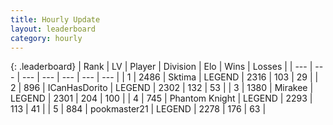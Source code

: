 ```yaml
---
title: Hourly Update
layout: leaderboard
category: hourly
---
```


{: .leaderboard}
| Rank | LV | Player | Division | Elo | Wins | Losses |
| --- | --- | --- | --- | --- | --- | --- |
| <span data-change="0">1</span> | 2486 | <span title="ID: 353063">Sktima</span> | LEGEND | <span data-change="1">2316</span> | <span data-change="3">103</span> | <span data-change="1">29</span> |
| <span data-change="0">2</span> | 896 | <span title="ID: 415713">ICanHasDorito</span> | LEGEND | <span data-change="0">2302</span> | <span data-change="0">132</span> | <span data-change="0">53</span> |
| <span data-change="0">3</span> | 1380 | <span title="ID: 416373">Mirakee</span> | LEGEND | <span data-change="0">2301</span> | <span data-change="0">204</span> | <span data-change="0">100</span> |
| <span data-change="0">4</span> | 745 | <span title="ID: 742939">Phantom Knight</span> | LEGEND | <span data-change="0">2293</span> | <span data-change="0">113</span> | <span data-change="0">41</span> |
| <span data-change="0">5</span> | 884 | <span title="ID: 652474">pookmaster21</span> | LEGEND | <span data-change="0">2278</span> | <span data-change="0">176</span> | <span data-change="0">63</span> |